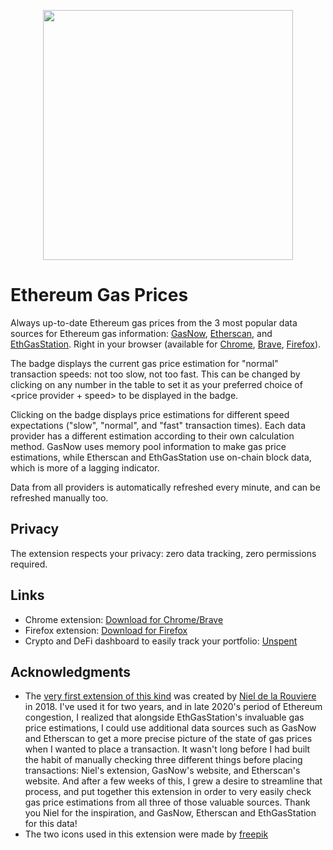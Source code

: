 <p align="center"><img src="https://github.com/unspentio/ethereum-gas-prices-browser-extension/blob/master/preview.png?raw=true" width="400" /></p>

# Ethereum Gas Prices

Always up-to-date Ethereum gas prices from the 3 most popular data sources for Ethereum gas information: [GasNow](https://www.gasnow.org/), [Etherscan](https://etherscan.io/gastracker), and [EthGasStation](https://ethgasstation.info/). Right in your browser (available for [Chrome](https://chrome.google.com/webstore/detail/ethereum-gas-prices/njbclohenpagagafbmdipcdoogfpnfhp), [Brave](https://chrome.google.com/webstore/detail/ethereum-gas-prices/njbclohenpagagafbmdipcdoogfpnfhp), [Firefox](https://addons.mozilla.org/en-CA/firefox/addon/ethereum-gas-prices/)).

The badge displays the current gas price estimation for "normal" transaction speeds: not too slow, not too fast. This can be changed by clicking on any number in the table to set it as your preferred choice of <price provider + speed> to be displayed in the badge.

Clicking on the badge displays price estimations for different speed expectations ("slow", "normal", and "fast" transaction times). Each data provider has a different estimation according to their own calculation method. GasNow uses memory pool information to make gas price estimations, while Etherscan and EthGasStation use on-chain block data, which is more of a lagging indicator.

Data from all providers is automatically refreshed every minute, and can be refreshed manually too.

## Privacy

The extension respects your privacy: zero data tracking, zero permissions required.

## Links

- Chrome extension: [Download for Chrome/Brave](https://chrome.google.com/webstore/detail/ethereum-gas-prices/njbclohenpagagafbmdipcdoogfpnfhp)
- Firefox extension: [Download for Firefox](https://addons.mozilla.org/en-CA/firefox/addon/ethereum-gas-prices/)
- Crypto and DeFi dashboard to easily track your portfolio: [Unspent](https://unspent.io)

## Acknowledgments

- The [very first extension of this kind](https://chrome.google.com/webstore/detail/ethereum-gas-price-extens/innfmlnnhfcebjcnfopadflecemoddnp) was created by [Niel de la Rouviere](https://twitter.com/nieldlr) in 2018. I've used it for two years, and in late 2020's period of Ethereum congestion, I realized that alongside EthGasStation's invaluable gas price estimations, I could use additional data sources such as GasNow and Etherscan to get a more precise picture of the state of gas prices when I wanted to place a transaction. It wasn't long before I had built the habit of manually checking three different things before placing transactions: Niel's extension, GasNow's website, and Etherscan's website. And after a few weeks of this, I grew a desire to streamline that process, and put together this extension in order to very easily check gas price estimations from all three of those valuable sources. Thank you Niel for the inspiration, and GasNow, Etherscan and EthGasStation for this data!
- The two icons used in this extension were made by [freepik](https://www.freepik.com/)
